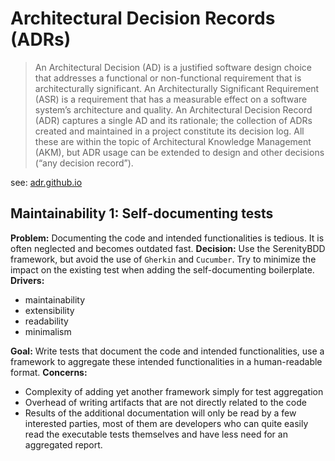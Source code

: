 # Architectural Decision Records (ADRs)

> An Architectural Decision (AD) is a justified software design choice that addresses a functional or non-functional requirement that is
> architecturally significant. An Architecturally Significant Requirement (ASR) is a requirement that has a measurable effect on a software system’s
> architecture and quality. An Architectural Decision Record (ADR) captures a single AD and its rationale; the collection of ADRs created and
> maintained in a project constitute its decision log. All these are within the topic of Architectural Knowledge Management (AKM), but ADR usage can
> be extended to design and other decisions (“any decision record”).

see: [adr.github.io](https://adr.github.io/)

## Maintainability 1: Self-documenting tests

**Problem:** Documenting the code and intended functionalities is tedious. It is often neglected and becomes outdated fast.
**Decision:** Use the SerenityBDD framework, but avoid the use of `Gherkin` and `Cucumber`. Try to minimize the impact on the existing test when adding
the self-documenting boilerplate.
**Drivers:**

* maintainability
* extensibility
* readability
* minimalism

**Goal:** Write tests that document the code and intended functionalities, use a framework to aggregate these intended 
functionalities in a human-readable format.
**Concerns:**

* Complexity of adding yet another framework simply for test aggregation
* Overhead of writing artifacts that are not directly related to the code
* Results of the additional documentation will only be read by a few interested parties, most of them are developers who can quite easily read the
  executable tests themselves and have less need for an aggregated report.